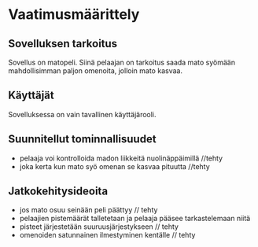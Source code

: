# Vaatimusmäärittely
## Sovelluksen tarkoitus
Sovellus on matopeli. Siinä pelaajan on tarkoitus saada mato syömään mahdollisimman paljon omenoita, jolloin mato kasvaa.
## Käyttäjät
Sovelluksessa on vain tavallinen käyttäjärooli.
## Suunnitellut tominnallisuudet
* pelaaja voi kontrolloida madon liikkeitä nuolinäppäimillä //tehty
* joka kerta kun mato syö omenan se kasvaa pituutta //tehty
## Jatkokehitysideoita
* jos mato osuu seinään peli päättyy // tehty
* pelaajien pistemäärät talletetaan ja pelaaja pääsee tarkastelemaan niitä
* pisteet järjestetään suuruusjärjestykseen // tehty
* omenoiden satunnainen ilmestyminen kentälle // tehty

